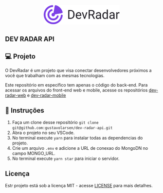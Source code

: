 <h1 align="center">
    <img alt="DevRadar" title="#delicinha" src=".github/devradar.svg" width="250px" />
</h1>

## DEV RADAR API

## 💻 Projeto

O DevRadar é um projeto que visa conectar desenvolvedores próximos a você que trabalham com as mesmas tecnologias.

Este repositório em específico tem apenas o código do back-end. Para acessar os arquivos do front-end web e mobile, acesse os repositórios
[dev-radar-web]() e [dev-radar-mobile]()

## 📝 Instruções

1. Faça um clone desse repositório `git clone git@github.com:gustavolarsen/dev-radar-api.git`
2. Abra o projeto no seu VSCode.
3. No terminal execute `yarn` para instalar todas as dependencias do projeto.
4. Crie um arquivo `.env` e adicione a URL de conexao do MongoDN no campo MONGO_URL.
5. No terminal execute `yarn star` para iniciar o servidor.

## Licença

Estr projeto está sob a licença MIT - acesse [LICENSE](https://opensource.org/licenses/MIT) para mais detalhes.
